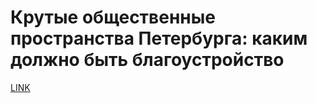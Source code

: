# Крутые общественные пространства Петербурга: каким должно быть благоустройство



[LINK](https://varlamov.ru/3958519.html)